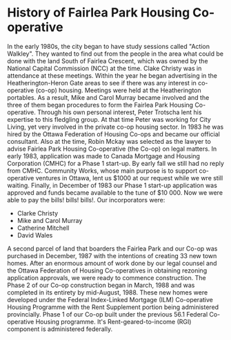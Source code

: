 # History of Fairlea Park Housing Co-operative

In the early 1980s, the city began to have study sessions called "Action Walkley". They wanted to find out from the people in the area what could be done with the land South of Fairlea Crescent, which was owned by the National Capital Commission (NCC) at the time.
Clake Christy was in attendance at these meetings. Within the year he began advertising in the Heatherington-Heron Gate areas to see if there was any interest in co-operative (co-op) housing. Meetings were held at the Heatherington portables. As a result, Mike and Carol Murray became involved and the three of them began procedures to form the Fairlea Park Housing Co-operative.
Through his own personal interest, Peter Trotscha lent his expertise to this fledgling group. At that time Peter was working for City Living, yet very involved in the private co-op housing sector. In 1983 he was hired by the Ottawa Federation of Housing Co-ops and became our official consultant. Also at the time, Robin Mckay was selected as the lawyer to advise Fairlea Park Housing Co-operative (the Co-op) on legal matters.
In early 1983, application was made to Canada Mortgage and Housing Corporation (CMHC) for a Phase 1 start-up. By early fall we still had no reply from CMHC. Community Works, whose main purpose is to support co-operative ventures in Ottawa, lent us $1000 at our request while we wre still waiting. Finally, in December of 1983 our Phase 1 start-up application was approved and funds became available to the tune of $10 000. Now we were able to pay the bills! bills! bills!.
Our incorporators were:

* Clarke Christy
* Mike and Carol Murray
* Catherine Mitchell
* David Wales

A second parcel of land that boarders the Fairlea Park and our Co-op was purchased in December, 1987 with the intentions of creating 33 new town homes. After an enormous amount of work done by our legal counsel and the Ottawa Federation of Housing Co-operatives in obtaining rezoning application approvals, we were ready to commence construction.
The Phase 2 of our Co-op construction began in March, 1988 and was completed in its entirety by mid-August, 1988. These new homes were developed under the Federal Index-Linked Mortgage (ILM) Co-operative Housing Programme with the Rent Supplement portion being administered provincially.
Phase 1 of our Co-op built under the previous 56.1 Federal Co-operative Housing programme. It's Rent-geared-to-income (RGI) component is administered federally.  